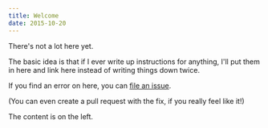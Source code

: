 ```yaml
---
title: Welcome
date: 2015-10-20
---
```



There's not a lot here yet.

The basic idea is that if I ever write up instructions for anything, I'll put them in here and link here instead of writing things down twice.

If you find an error on here, you can [file an issue](https://github.com/saibotsivad/websites/issues).

(You can even create a pull request with the fix, if you really feel like it!)

The content is on the left.
